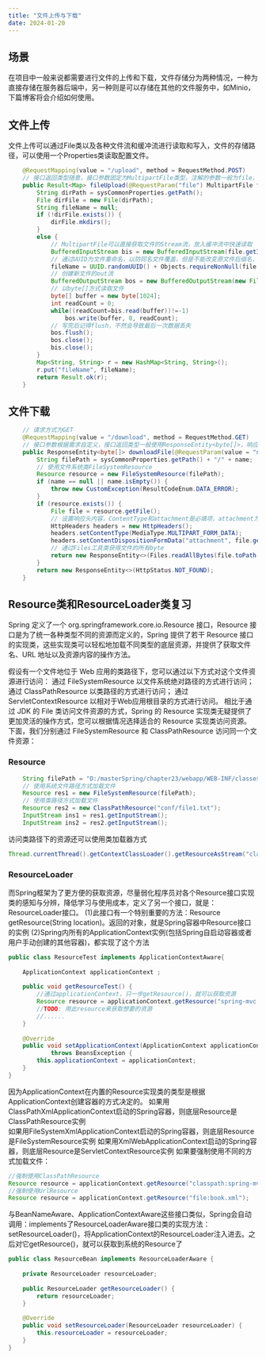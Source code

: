 ```yaml
---
title: "文件上传与下载"
date: 2024-01-20
---
```


## 场景
在项目中一般来说都需要进行文件的上传和下载，文件存储分为两种情况，一种为直接存储在服务器后端中，另一种则是可以存储在其他的文件服务中，如Minio，下篇博客将会介绍如何使用。

## 文件上传
文件上传可以通过File类以及各种文件流和缓冲流进行读取和写入，文件的存储路径，可以使用一个Properties类读取配置文件。

```java
    @RequestMapping(value = "/upload", method = RequestMethod.POST)
    // 接口返回类型随意，接口参数固定为MultipartFile类型，注解的参数一般为file，因为前端的input文件标签会以file为名，如要修改需和前端同步
    public Result<Map> fileUpload(@RequestParam("file") MultipartFile file) throws IOException {
        String dirPath = sysCommonProperties.getPath();
        File dirFile = new File(dirPath);
        String fileName = null;
        if (!dirFile.exists()) {
            dirFile.mkdirs();
        }
        else {
            // MultipartFile可以直接获取文件的Stream流，放入缓冲流中快速读取
            BufferedInputStream bis = new BufferedInputStream(file.getInputStream());
            // 通过UUID为文件重命名，以防同名文件覆盖，但是不能改变原文件后缀名，通过getOriginalFilename方法获得原始名称
            fileName = UUID.randomUUID() + Objects.requireNonNull(file.getOriginalFilename()).substring(file.getOriginalFilename().indexOf("."));
            // 创建新文件的out流
            BufferedOutputStream bos = new BufferedOutputStream(new FileOutputStream(dirPath + "/" + fileName));
            // 以byte[]方式读取文件
            byte[] buffer = new byte[1024];
            int readCount = 0;
            while((readCount=bis.read(buffer))!=-1)
                bos.write(buffer, 0, readCount);
            // 写完后记得flush，不然会导致最后一次数据丢失
            bos.flush();
            bos.close();
            bis.close();
        }
        Map<String, String> r = new HashMap<String, String>();
        r.put("fileName", fileName);
        return Result.ok(r);
    }
```


## 文件下载

```java
    // 请求方式为GET
    @RequestMapping(value = "/download", method = RequestMethod.GET)
    // 接口参数根据需求自定义，接口返回类型一般使用ResponseEntity<byte[]>，响应体数据类型是byte[]
    public ResponseEntity<byte[]> downloadFile(@RequestParam(value = "name") String name) throws IOException {
        String filePath = sysCommonProperties.getPath() + "/" + name;
        // 使用文件系统类FileSystemResource
        Resource resource = new FileSystemResource(filePath);
        if (name == null || name.isEmpty()) {
            throw new CustomException(ResultCodeEnum.DATA_ERROR);
        }
        if (resource.exists()) {
            File file = resource.getFile();
            // 设置响应头内容，ContentType和attachment是必填项，attachment为文件名字
            HttpHeaders headers = new HttpHeaders();
            headers.setContentType(MediaType.MULTIPART_FORM_DATA);
            headers.setContentDispositionFormData("attachment", file.getName());
            // 通过Files工具类获得文件的所有byte
            return new ResponseEntity<>(Files.readAllBytes(file.toPath()), headers, HttpStatus.OK);
        }
        return new ResponseEntity<>(HttpStatus.NOT_FOUND);
    }
```

## Resource类和ResourceLoader类复习
Spring 定义了一个 org.springframework.core.io.Resource 接口，Resource 接口是为了统一各种类型不同的资源而定义的，Spring 提供了若干 Resource 接口的实现类，这些实现类可以轻松地加载不同类型的底层资源，并提供了获取文件名、URL 地址以及资源内容的操作方法。

假设有一个文件地位于 Web 应用的类路径下，您可以通过以下方式对这个文件资源进行访问：
通过 FileSystemResource 以文件系统绝对路径的方式进行访问；
通过 ClassPathResource 以类路径的方式进行访问；
通过 ServletContextResource 以相对于Web应用根目录的方式进行访问。
相比于通过 JDK 的 File 类访问文件资源的方式，Spring 的 Resource 实现类无疑提供了更加灵活的操作方式，您可以根据情况选择适合的 Resource 实现类访问资源。下面，我们分别通过 FileSystemResource 和 ClassPathResource 访问同一个文件资源：

### Resource
```java
    String filePath = "D:/masterSpring/chapter23/webapp/WEB-INF/classes/conf/file1.txt";
    // 使用系统文件路径方式加载文件
    Resource res1 = new FileSystemResource(filePath); 
    // 使用类路径方式加载文件
    Resource res2 = new ClassPathResource("conf/file1.txt");
    InputStream ins1 = res1.getInputStream();
    InputStream ins2 = res2.getInputStream();
```

访问类路径下的资源还可以使用类加载器方式
```java
Thread.currentThread().getContextClassLoader().getResourceAsStream("classpath:/***.**");
```

### ResourceLoader
而Spring框架为了更方便的获取资源，尽量弱化程序员对各个Resource接口实现类的感知与分辨，降低学习与使用成本，定义了另一个接口，就是：ResourceLoader接口。
(1)此接口有一个特别重要的方法：Resource getResource(String location)。返回的对象，就是Spring容器中Resource接口的实例
(2)Spring内所有的ApplicationContext实例(包括Spring自启动容器或者用户手动创建的其他容器)，都实现了这个方法

```java
public class ResourceTest implements ApplicationContextAware{
	
	ApplicationContext applicationContext ;
	
	public void getResourceTest() {
		//通过applicationContext，只一步getResource()，就可以获取资源
		Resource resource = applicationContext.getResource("spring-mvc.xml");
		//TODO: 用此resource来获取想要的资源
		//......
	}
	
	@Override
	public void setApplicationContext(ApplicationContext applicationContext)
			throws BeansException {		
		this.applicationContext = applicationContext;		
	}
}
```
因为ApplicationContext在内置的Resource实现类的类型是根据ApplicationContext创建容器的方式决定的。
如果用ClassPathXmlApplicationContext启动的Spring容器，则底层Resource是ClassPathResource实例     
如果用FileSystemXmlApplicationContext启动的Spring容器，则底层Resource是FileSystemResource实例 
如果用XmlWebApplicationContext启动的Spring容器，则底层Resource是ServletContextResource实例
如果要强制使用不同的方式加载文件：
```java
//强制使用ClassPathResource
Resource resource = applicationContext.getResource("classpath:spring-mvc.xml");
//强制使用UrlResource
Resource resource = applicationContext.getResource("file:book.xml");
```

与BeanNameAware、ApplicationContextAware这些接口类似，Spring会自动调用：implements了ResourceLoaderAware接口类的实现方法：setResourceLoader()，将ApplicationContext的ResourceLoader注入进去。之后对它getResource()，就可以获取到系统的Resource了

```java
public class ResourceBean implements ResourceLoaderAware {  
 
    private ResourceLoader resourceLoader;  
 
    public ResourceLoader getResourceLoader() {  
        return resourceLoader;  
    } 
 
    @Override  
    public void setResourceLoader(ResourceLoader resourceLoader) {  
        this.resourceLoader = resourceLoader;  
    }  
}  
```
